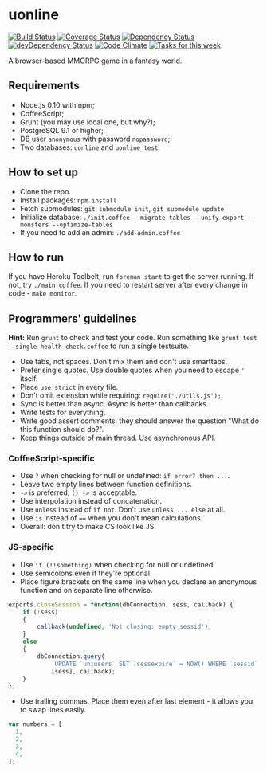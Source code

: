 uonline
=======

[![Build Status](https://travis-ci.org/uonline/uonline.svg?branch=master)](https://travis-ci.org/uonline/uonline)
[![Coverage Status](https://coveralls.io/repos/uonline/uonline/badge.png?branch=master)](https://coveralls.io/r/uonline/uonline?branch=master)
[![Dependency Status](https://david-dm.org/uonline/uonline.svg)](https://david-dm.org/uonline/uonline)
[![devDependency Status](https://david-dm.org/uonline/uonline/dev-status.svg)](https://david-dm.org/uonline/uonline#info=devDependencies)
[![Code Climate](https://codeclimate.com/github/uonline/uonline.png)](https://codeclimate.com/github/uonline/uonline)
[![Tasks for this week](https://badge.waffle.io/uonline/uonline.png?label=this%20week&title=Tasks)](http://waffle.io/uonline/uonline)

A browser-based MMORPG game in a fantasy world.


Requirements
------------

* Node.js 0.10 with npm;
* CoffeeScript;
* Grunt (you may use local one, but why?);
* PostgreSQL 9.1 or higher;
* DB user `anonymous` with password `nopassword`;
* Two databases: `uonline` and `uonline_test`.


How to set up
-------------

* Clone the repo.
* Install packages: `npm install`
* Fetch submodules: `git submodule init`, `git submodule update`
* Initialize database: `./init.coffee --migrate-tables --unify-export --monsters --optimize-tables`
* If you need to add an admin: `./add-admin.coffee`


How to run
----------

If you have Heroku Toolbelt, run `foreman start` to get the server running. If not, try `./main.coffee`. If you need to restart server after every change in code - `make monitor`.


Programmers' guidelines
-----------------------

**Hint:** Run `grunt` to check and test your code. Run something like `grunt test --single health-check.coffee` to run a single testsuite.

* Use tabs, not spaces. Don't mix them and don't use smarttabs.
* Prefer single quotes. Use double quotes when you need to escape `'` itself.
* Place `use strict` in every file.
* Don't omit extension while requiring: `require('./utils.js');`.
* Sync is better than async. Async is better than callbacks.
* Write tests for everything.
* Write good assert comments: they should answer the question "What do this function should do?".
* Keep things outside of main thread. Use asynchronous API.


### CoffeeScript-specific

* Use `?` when checking for null or undefined: `if error? then ...`.
* Leave two empty lines between function definitions.
* `->` is preferred, `() ->` is acceptable.
* Use interpolation instead of concatenation.
* Use `unless` instead of `if not`. Don't use `unless ... else` at all.
* Use `is` instead of `==` when you don't mean calculations.
* Overall: don't try to make CS look like JS.


### JS-specific

* Use `if (!!something)` when checking for null or undefined.
* Use semicolons even if they're optional.
* Place figure brackets on the same line when you declare an anonymous function and on separate line otherwise.

```js
exports.closeSession = function(dbConnection, sess, callback) {
	if (!sess)
	{
		callback(undefined, 'Not closing: empty sessid');
	}
	else
	{
		dbConnection.query(
			'UPDATE `uniusers` SET `sessexpire` = NOW() WHERE `sessid` = ?',
			[sess], callback);
	}
};
```

* Use trailing commas. Place them even after last element - it allows you to swap lines easily.

```js
var numbers = [
  1,
  2,
  3,
  4,
];
```
